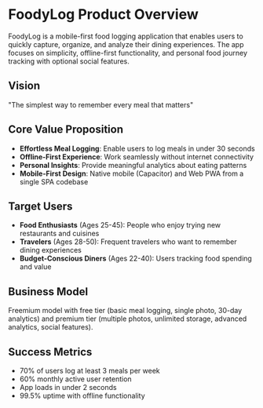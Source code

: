 # FoodyLog Product Overview

FoodyLog is a mobile-first food logging application that enables users to quickly capture, organize, and analyze their dining experiences. The app focuses on simplicity, offline-first functionality, and personal food journey tracking with optional social features.

## Vision
"The simplest way to remember every meal that matters"

## Core Value Proposition
- **Effortless Meal Logging**: Enable users to log meals in under 30 seconds
- **Offline-First Experience**: Work seamlessly without internet connectivity  
- **Personal Insights**: Provide meaningful analytics about eating patterns
- **Mobile-First Design**: Native mobile (Capacitor) and Web PWA from a single SPA codebase

## Target Users
- **Food Enthusiasts** (Ages 25-45): People who enjoy trying new restaurants and cuisines
- **Travelers** (Ages 28-50): Frequent travelers who want to remember dining experiences
- **Budget-Conscious Diners** (Ages 22-40): Users tracking food spending and value

## Business Model
Freemium model with free tier (basic meal logging, single photo, 30-day analytics) and premium tier (multiple photos, unlimited storage, advanced analytics, social features).

## Success Metrics
- 70% of users log at least 3 meals per week
- 60% monthly active user retention
- App loads in under 2 seconds
- 99.5% uptime with offline functionality